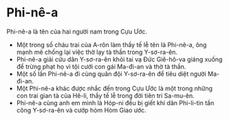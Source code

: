 # Phi-nê-a

Phi-nê-a là tên của hai người nam trong Cựu Ước.
- Một trong số cháu trai của A-rôn làm thầy tế lễ tên là Phi-nê-a, ông mạnh mẽ chống lại việc thờ lạy tà thần trong Y-sơ-ra-ên. 
- Phi-nê-a giải cứu dân Y-sơ-ra-ên khỏi tai vạ Đức Giê-hô-va giáng xuống để trừng phạt họ vì tội cưới con gái Ma-đi-an và thờ tà thần. 
- Một số lần Phi-nê-a đi cùng quân đội Y-sơ-ra-ên để tiêu diệt người Ma-đi-an. 
- Một Phi-nê-a khác được nhắc đến trong Cựu Ước là một trong những con trai gian tà của Hê-li, thầy tế lễ trong đời tiên tri Sa-mu-ên. 
- Phi-nê-a cùng anh em mình là Hóp-ni đều bị giết khi dân Phi-li-tin tấn công Y-sơ-ra-ên và cướp hòm Hòm Giao ước.

